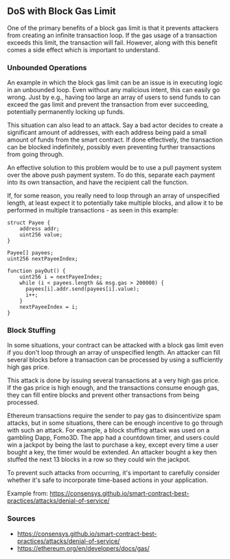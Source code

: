 ## DoS with Block Gas Limit

One of the primary benefits of a block gas limit is that it prevents attackers from creating an infinite transaction loop. If the gas usage of a transaction exceeds this limit, the transaction will fail. However, along with this benefit comes a side effect which is important to understand.

### Unbounded Operations

An example in which the block gas limit can be an issue is in executing logic in an unbounded loop. Even without any malicious intent, this can easily go wrong. Just by e.g., having too large an array of users to send funds to can exceed the gas limit and prevent the transaction from ever succeeding, potentially permanently locking up funds.

This situation can also lead to an attack. Say a bad actor decides to create a significant amount of addresses, with each address being paid a small amount of funds from the smart contract. If done effectively, the transaction can be blocked indefinitely, possibly even preventing further transactions from going through.

An effective solution to this problem would be to use a pull payment system over the above push payment system. To do this, separate each payment into its own transaction, and have the recipient call the function.

If, for some reason, you really need to loop through an array of unspecified length, at least expect it to potentially take multiple blocks, and allow it to be performed in multiple transactions - as seen in this example:

```
struct Payee {
    address addr;
    uint256 value;
}

Payee[] payees;
uint256 nextPayeeIndex;

function payOut() {
    uint256 i = nextPayeeIndex;
    while (i < payees.length && msg.gas > 200000) {
      payees[i].addr.send(payees[i].value);
      i++;
    }
    nextPayeeIndex = i;
}
```

### Block Stuffing

In some situations, your contract can be attacked with a block gas limit even if you don't loop through an array of unspecified length. An attacker can fill several blocks before a transaction can be processed by using a sufficiently high gas price.

This attack is done by issuing several transactions at a very high gas price. If the gas price is high enough, and the transactions consume enough gas, they can fill entire blocks and prevent other transactions from being processed. 

Ethereum transactions require the sender to pay gas to disincentivize spam attacks, but in some situations, there can be enough incentive to go through with such an attack. For example, a block stuffing attack was used on a gambling Dapp, Fomo3D. The app had a countdown timer, and users could win a jackpot by being the last to purchase a key, except every time a user bought a key, the timer would be extended. An attacker bought a key then stuffed the next 13 blocks in a row so they could win the jackpot.

To prevent such attacks from occurring, it's important to carefully consider whether it's safe to incorporate time-based actions in your application.

Example from: https://consensys.github.io/smart-contract-best-practices/attacks/denial-of-service/

### Sources

- https://consensys.github.io/smart-contract-best-practices/attacks/denial-of-service/
- https://ethereum.org/en/developers/docs/gas/
